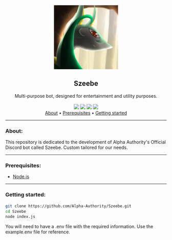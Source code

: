 <div align="center">
<img src="Assets/resp_icon.jpg" width="200">
<h2>Szeebe</h2>
Multi-purpose bot, designed for entertainment and utility purposes.
<br>
<br>
<img src="https://img.shields.io/github/commit-activity/t/Alpha-Authority/Szeebe">
<img src="https://img.shields.io/github/last-commit/Alpha-Authority/Szeebe">
<img src="https://img.shields.io/github/languages/top/Alpha-Authority/Szeebe">
<img src="https://img.shields.io/github/license/Alpha-Authority/Szeebe">
<br>
</div>

<div align="center">
<a href="#about">About</a> •
<a href="#prerequisites">Prerequisites</a> •
<a href="#getting-started">Getting started</a>
</div>

---------------

### About:

This repository is dedicated to the development of Alpha Authority's Official Discord bot called Szeebe. Custom tailored for our needs.

---------------

### Prerequisites:
- <a href="https://nodejs.org/en/download">Node.js</a>

---------------

### Getting started:

```bash 
git clone https://github.com/Alpha-Authority/Szeebe.git
cd Szeebe
node index.js
```
You will need to have a .env file with the required information. Use the example.env file for reference.
